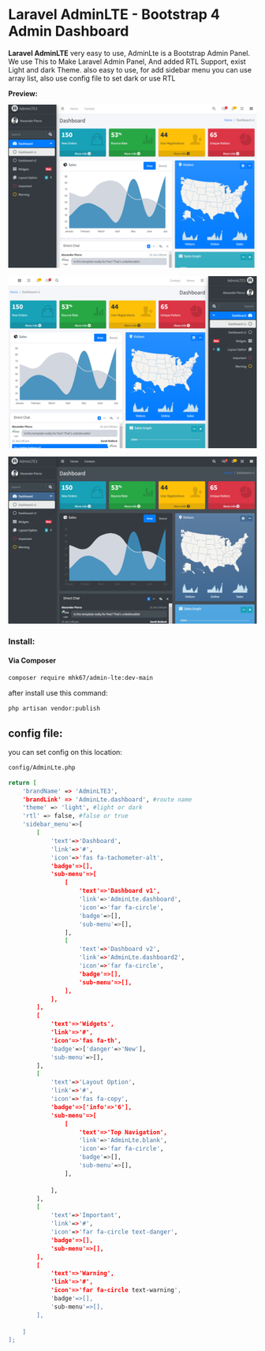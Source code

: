# Laravel AdminLTE - Bootstrap 4 Admin Dashboard

**Laravel AdminLTE** very easy to use, AdminLte is a Bootstrap Admin Panel.
We use This to Make Laravel Admin Panel, And added RTL Support, exist Light  and dark Theme.
also easy to use, for add sidebar menu you can use array list, also use config file to set dark or use RTL

**Preview:**

!["AdminLTE Presentation"](https://github.com/mhk67/LaravelAdminLTE/blob/main/preview_light.png?raw=true "AdminLTE Presentation")

!["AdminLTE Presentation"](https://github.com/mhk67/LaravelAdminLTE/blob/main/preview_rtl_light.png?raw=true "AdminLTE Presentation")

!["AdminLTE Presentation"](https://github.com/mhk67/LaravelAdminLTE/blob/main/preview_dark.png?raw=true "AdminLTE Presentation")


### Install: 

#### Via Composer
```bash
composer require mhk67/admin-lte:dev-main
```

after install use this command:
```bash
php artisan vendor:publish
```

## config file: 
you can set config on this location:
```bash
config/AdminLte.php
```

```bash
return [
    'brandName' => 'AdminLTE3',
    'brandLink' => 'AdminLte.dashboard', #route name
    'theme' => 'light', #light or dark
    'rtl' => false, #false or true
    'sidebar_menu'=>[
        [
            'text'=>'Dashboard',
            'link'=>'#',
            'icon'=>'fas fa-tachometer-alt',
            'badge'=>[],
            'sub-menu'=>[
                [
                    'text'=>'Dashboard v1',
                    'link'=>'AdminLte.dashboard',
                    'icon'=>'far fa-circle',
                    'badge'=>[],
                    'sub-menu'=>[],
                ],
                [
                    'text'=>'Dashboard v2',
                    'link'=>'AdminLte.dashboard2',
                    'icon'=>'far fa-circle',
                    'badge'=>[],
                    'sub-menu'=>[],
                ],
            ],
        ],
        [
            'text'=>'Widgets',
            'link'=>'#',
            'icon'=>'fas fa-th',
            'badge'=>['danger'=>'New'],
            'sub-menu'=>[],
        ],
        [
            'text'=>'Layout Option',
            'link'=>'#',
            'icon'=>'fas fa-copy',
            'badge'=>['info'=>'6'],
            'sub-menu'=>[
                [
                    'text'=>'Top Navigation',
                    'link'=>'AdminLte.blank',
                    'icon'=>'far fa-circle',
                    'badge'=>[],
                    'sub-menu'=>[],
                ],

            ],
        ],
        [
            'text'=>'Important',
            'link'=>'#',
            'icon'=>'far fa-circle text-danger',
            'badge'=>[],
            'sub-menu'=>[],
        ],
        [
            'text'=>'Warning',
            'link'=>'#',
            'icon'=>'far fa-circle text-warning',
            'badge'=>[],
            'sub-menu'=>[],
        ],

    ]
];
```

